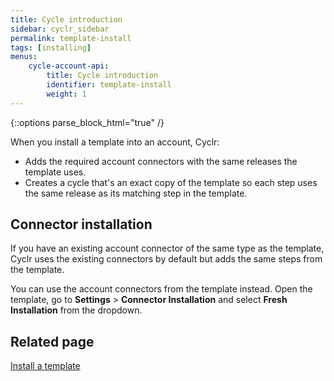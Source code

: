 ```yaml
---
title: Cycle introduction
sidebar: cyclr_sidebar
permalink: template-install
tags: [installing]
menus:
    cycle-account-api:
        title: Cycle introduction
        identifier: template-install
        weight: 1
---
```

{::options parse_block_html="true" /}
<section class="card py-5 my-5">
When you install a template into an account, Cyclr:

* Adds the required account connectors with the same releases the template uses.
* Creates a cycle that's an exact copy of the template so each step uses the same release as its matching step in the template.

## Connector installation

If you have an existing account connector of the same type as the template, Cyclr uses the existing connectors by default but adds the same steps from the template.

You can use the account connectors from the template instead. Open the template, go to **Settings** > **Connector Installation** and select **Fresh Installation** from the dropdown.

## Related page

[Install a template](./install-from-template)


</section>
